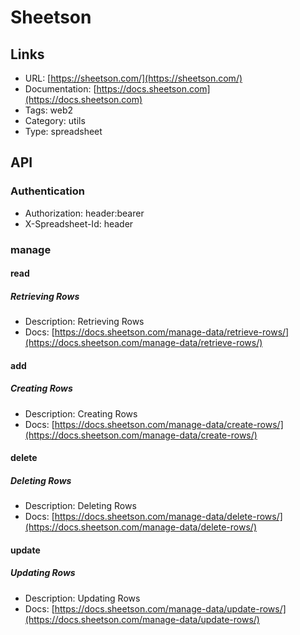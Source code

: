 # Sheetson

## Links

* URL: [https://sheetson.com/](https://sheetson.com/)
* Documentation: [https://docs.sheetson.com](https://docs.sheetson.com)
* Tags: web2
* Category: utils
* Type: spreadsheet

## API

### Authentication

* Authorization: header:bearer
* X-Spreadsheet-Id: header

### manage

#### read

##### Retrieving Rows

* Description: Retrieving Rows
* Docs: [https://docs.sheetson.com/manage-data/retrieve-rows/](https://docs.sheetson.com/manage-data/retrieve-rows/)

#### add

##### Creating Rows

* Description: Creating Rows
* Docs: [https://docs.sheetson.com/manage-data/create-rows/](https://docs.sheetson.com/manage-data/create-rows/)

#### delete

##### Deleting Rows

* Description: Deleting Rows
* Docs: [https://docs.sheetson.com/manage-data/delete-rows/](https://docs.sheetson.com/manage-data/delete-rows/)

#### update

##### Updating Rows

* Description: Updating Rows
* Docs: [https://docs.sheetson.com/manage-data/update-rows/](https://docs.sheetson.com/manage-data/update-rows/)
